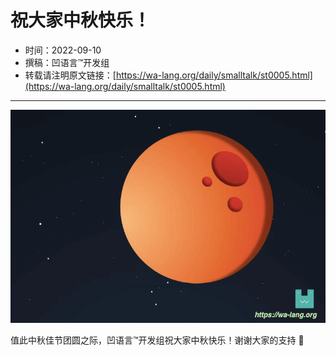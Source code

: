 # 祝大家中秋快乐！

- 时间：2022-09-10
- 撰稿：凹语言™开发组
- 转载请注明原文链接：[https://wa-lang.org/daily/smalltalk/st0005.html](https://wa-lang.org/daily/smalltalk/st0005.html)

---

![](/st0010.png)

值此中秋佳节团圆之际，凹语言™开发组祝大家中秋快乐！谢谢大家的支持 🙏


